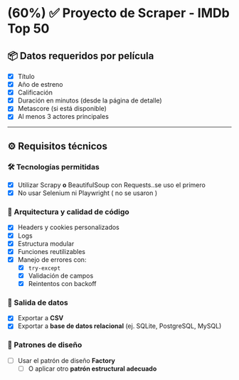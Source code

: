 # (60%) ✅ Proyecto de Scraper - IMDb Top 50

## 📦 Datos requeridos por película

- [x] Título
- [x] Año de estreno
- [x] Calificación
- [x] Duración en minutos (desde la página de detalle)
- [x] Metascore (si está disponible)
- [x] Al menos 3 actores principales

---

## ⚙️ Requisitos técnicos

### 🛠 Tecnologías permitidas

- [x] Utilizar Scrapy **o** BeautifulSoup con Requests..se uso el primero
- [x] No usar Selenium ni Playwright ( no se usaron )

### 🧠 Arquitectura y calidad de código

- [x] Headers y cookies personalizados
- [x] Logs
- [x] Estructura modular
- [x] Funciones reutilizables
- [x] Manejo de errores con:
  - [x] `try-except`
  - [x] Validación de campos
  - [x] Reintentos con backoff

### 💾 Salida de datos

- [x] Exportar a **CSV**
- [x] Exportar a **base de datos relacional** (ej. SQLite, PostgreSQL, MySQL)

### 🧱 Patrones de diseño

- [ ] Usar el patrón de diseño **Factory**
  - [ ] O aplicar otro **patrón estructural adecuado**
